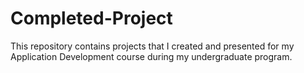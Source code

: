 # Completed-Project
This repository contains projects that I created and presented for my Application Development course during my undergraduate program.
